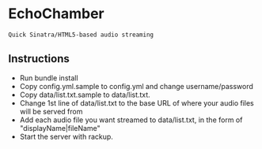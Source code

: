 # EchoChamber

    Quick Sinatra/HTML5-based audio streaming

## Instructions

- Run bundle install
- Copy config.yml.sample to config.yml and change username/password
- Copy data/list.txt.sample to data/list.txt. 
- Change 1st line of data/list.txt to the base URL of where your audio files will be served from
- Add each audio file you want streamed to data/list.txt, in the form of "displayName|fileName"
- Start the server with rackup.
